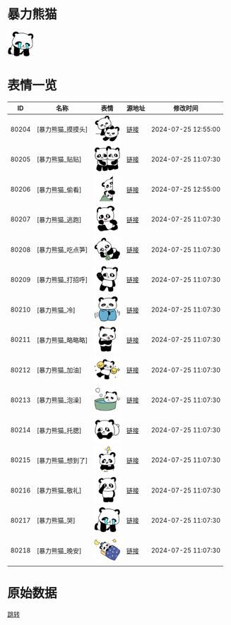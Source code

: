 # 暴力熊猫

<img src="./cover.png" height="60" alt="cover" />

# 表情一览

|ID|名称|表情|源地址|修改时间|
|----|----|----|----|----|
|80204|[暴力熊猫_摸摸头]|<img src="./pic/080204_%5B暴力熊猫_摸摸头%5D.png" height="60" alt="摸摸头"/>|[链接](https://i0.hdslb.com/bfs/garb/bfbcff51e96ecf623e126616d7ffdcbeedca1f24.png)|2024-07-25 12:55:00|
|80205|[暴力熊猫_贴贴]|<img src="./pic/080205_%5B暴力熊猫_贴贴%5D.png" height="60" alt="贴贴"/>|[链接](https://i0.hdslb.com/bfs/garb/a3d83fe406ffe39ec9a83114c7d031dc1be06512.png)|2024-07-25 11:07:30|
|80206|[暴力熊猫_偷看]|<img src="./pic/080206_%5B暴力熊猫_偷看%5D.png" height="60" alt="偷看"/>|[链接](https://i0.hdslb.com/bfs/garb/311cc233c23399ed733acb0db058c96c2cad6516.png)|2024-07-25 12:55:00|
|80207|[暴力熊猫_逃跑]|<img src="./pic/080207_%5B暴力熊猫_逃跑%5D.png" height="60" alt="逃跑"/>|[链接](https://i0.hdslb.com/bfs/garb/7889576fa007d01853ffb9ad0b5b3e96e443c30f.png)|2024-07-25 11:07:30|
|80208|[暴力熊猫_吃点笋]|<img src="./pic/080208_%5B暴力熊猫_吃点笋%5D.png" height="60" alt="吃点笋"/>|[链接](https://i0.hdslb.com/bfs/garb/e99018f4698af0d3ad121d7eb157d5e0c93822a6.png)|2024-07-25 11:07:30|
|80209|[暴力熊猫_打招呼]|<img src="./pic/080209_%5B暴力熊猫_打招呼%5D.png" height="60" alt="打招呼"/>|[链接](https://i0.hdslb.com/bfs/garb/9d4a99aa1a53c6920cbdfb8b18403ebf733ccecd.png)|2024-07-25 11:07:30|
|80210|[暴力熊猫_冷]|<img src="./pic/080210_%5B暴力熊猫_冷%5D.png" height="60" alt="冷"/>|[链接](https://i0.hdslb.com/bfs/garb/344756115a6e5abef8378eab6509fc30200d5ff8.png)|2024-07-25 11:07:30|
|80211|[暴力熊猫_略略略]|<img src="./pic/080211_%5B暴力熊猫_略略略%5D.png" height="60" alt="略略略"/>|[链接](https://i0.hdslb.com/bfs/garb/0aaa05acc726251ef2c4759f4b79b1d0c3d9cd1f.png)|2024-07-25 11:07:30|
|80212|[暴力熊猫_加油]|<img src="./pic/080212_%5B暴力熊猫_加油%5D.png" height="60" alt="加油"/>|[链接](https://i0.hdslb.com/bfs/garb/8702270228fbdb970075b83a6a00c907cce2b1c1.png)|2024-07-25 11:07:30|
|80213|[暴力熊猫_泡澡]|<img src="./pic/080213_%5B暴力熊猫_泡澡%5D.png" height="60" alt="泡澡"/>|[链接](https://i0.hdslb.com/bfs/garb/1467fcee965f810ade6ae4f568915be9744f5899.png)|2024-07-25 11:07:30|
|80214|[暴力熊猫_托腮]|<img src="./pic/080214_%5B暴力熊猫_托腮%5D.png" height="60" alt="托腮"/>|[链接](https://i0.hdslb.com/bfs/garb/1ae5ccd35329f83b1406af2de71d04e10a01425e.png)|2024-07-25 11:07:30|
|80215|[暴力熊猫_想到了]|<img src="./pic/080215_%5B暴力熊猫_想到了%5D.png" height="60" alt="想到了"/>|[链接](https://i0.hdslb.com/bfs/garb/140b6111d97c1cd2f148f9d3e8a5c2dc7ad5df8a.png)|2024-07-25 11:07:30|
|80216|[暴力熊猫_敬礼]|<img src="./pic/080216_%5B暴力熊猫_敬礼%5D.png" height="60" alt="敬礼"/>|[链接](https://i0.hdslb.com/bfs/garb/1d4a3615ab21f1234be6c09cabac23ae615ace83.png)|2024-07-25 11:07:30|
|80217|[暴力熊猫_哭]|<img src="./pic/080217_%5B暴力熊猫_哭%5D.png" height="60" alt="哭"/>|[链接](https://i0.hdslb.com/bfs/garb/f875685bcdbc5f6306279f333e05f6e7b5e13e34.png)|2024-07-25 11:07:30|
|80218|[暴力熊猫_晚安]|<img src="./pic/080218_%5B暴力熊猫_晚安%5D.png" height="60" alt="晚安"/>|[链接](https://i0.hdslb.com/bfs/garb/8086feca4fa249283182a41005a77b17ffd9a7bb.png)|2024-07-25 11:07:30|

# 原始数据

[跳转](./raw.json)

